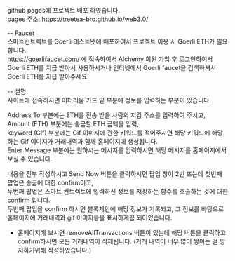 github pages에 프로젝트 배포 하였습니다.  
pages 주소: https://treetea-bro.github.io/web3.0/  

-- Faucet  
스마트컨트렉트를 Goerli 테스트넷에 배포하여서 프로젝트 이용 시 Goerli ETH가 필요합니다.  
https://goerlifaucet.com/ 에 접속하여서 Alchemy 회원 가입 후 로그인하여서 Goerli ETH를 지급 받아서 사용하시거나 인터넷에서 Goerli faucet을 검색하셔서 Goerli ETH를 지급 받아주세요.  
  
-- 설명  
사이트에 접속하시면 이더리움 카드 밑 부분에 정보를 입력하는 부분이 있습니다.  
  
Address To 부분에는 ETH를 전송 받을 사람의 지갑 주소를 입력하여 주시고,
Amount (ETH) 부분에는 송금할 ETH 금액을 입력,  
keyword (Gif) 부분에는 Gif 이미지에 관한 키워드를 적어주시면 해당 키워드에 해당하는 Gif 이미지가 거래내역과 함께 홈페이지에 생성됩니다.  
Enter Message 부분에는 원하시는 메시지를 입력하시면 해당 메시지를 홈페이지에서 보실 수 있습니다.  
  
내용을 전부 작성하시고 Send Now 버튼을 클릭하시면 팝업 창이 2번 뜨는데 첫번째 팝업은 송금에 대한 confirm이고,   
두번째 팝업은 스마트 컨트렉트에 입력하신 정보를 저장하는 함수를 호출하는 것에 대한 confirm 입니다.  
두번째 팝업을 confirm 하시면 블록체인에 해당 정보가 기록되고, 그 정보를 바탕으로 홈페이지에 거래내역과 gif 이미지등을 표시하게끔 되어있습니다.  
  
* 홈페이지에 보시면 removeAllTransactions 버튼이 있는데 해당 버튼을 클릭하고 confirm하시면 모든 거래내역이 삭제됩니다. (거래 내역이 너무 많이 쌓이는 걸 방지하기위해 작성하였습니다.)
